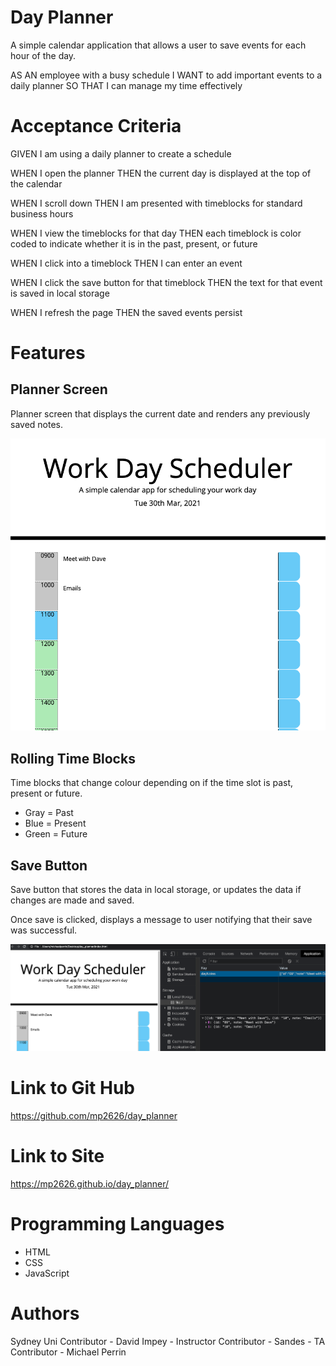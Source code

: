 # Day Planner

A simple calendar application that allows a user to save events for each hour of the day.

AS AN employee with a busy schedule
I WANT to add important events to a daily planner
SO THAT I can manage my time effectively

# Acceptance Criteria

GIVEN I am using a daily planner to create a schedule

WHEN I open the planner
THEN the current day is displayed at the top of the calendar

WHEN I scroll down
THEN I am presented with timeblocks for standard business hours

WHEN I view the timeblocks for that day
THEN each timeblock is color coded to indicate whether it is in the past, present, or future

WHEN I click into a timeblock
THEN I can enter an event

WHEN I click the save button for that timeblock
THEN the text for that event is saved in local storage

WHEN I refresh the page
THEN the saved events persist

# Features

## Planner Screen

Planner screen that displays the current date and renders any previously saved notes.

![Planner Screen](images/plannerscreen.png)

## Rolling Time Blocks

Time blocks that change colour depending on if the time slot is past, present or future.

* Gray = Past
* Blue = Present
* Green = Future

## Save Button

Save button that stores the data in local storage, or updates the data if changes are made and saved.

Once save is clicked, displays a message to user notifying that their save was successful.

![Save Screen](images/saveScreen.png)

# Link to Git Hub

https://github.com/mp2626/day_planner

# Link to Site

https://mp2626.github.io/day_planner/

# Programming Languages

* HTML
* CSS
* JavaScript

# Authors
Sydney Uni
Contributor - David Impey - Instructor
Contributor - Sandes - TA
Contributor - Michael Perrin
